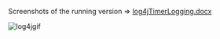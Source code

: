 Screenshots of the running version =>      [log4jTimerLogging.docx](https://github.com/user-attachments/files/16350219/log4jTimerLogging.docx)

![log4jgif](https://github.com/user-attachments/assets/a621d2c6-5981-443e-82f8-deec1b4e3c65)
